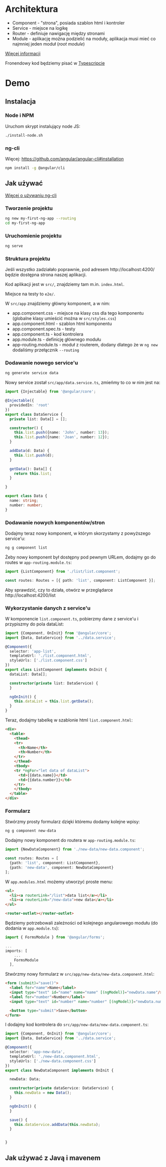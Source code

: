 # Architektura

- Component - "strona", posiada szablon html i kontroler
- Service - miejsce na logikę
- Router - definiuje nawigację między stronami
- Module - aplikację można podzielić na moduły, aplikacja musi mieć co najmniej jeden moduł (*root module*)

[Więcej informacji](https://angular.io/guide/architecture)

Fronendowy kod będziemy pisać w [Typescripcie](https://www.typescriptlang.org/docs/handbook/typescript-in-5-minutes.html)

# Demo

## Instalacja

### Node i NPM
Uruchom skrypt instalujący node JS:
```bash
./install-node.sh
```
### ng-cli

Więcej: https://github.com/angular/angular-cli#installation

```bash
npm install -g @angular/cli
```

## Jak używać

[Więcej o używaniu ng-cli](https://github.com/angular/angular-cli#usage)

### Tworzenie projektu
```bash
ng new my-first-ng-app --routing
cd my-first-ng-app
```

### Uruchomienie projektu
```bash
ng serve
```


### Struktura projektu
Jeśli wszystko zadziałało poprawnie, pod adresem http://localhost:4200/ będzie dostępna strona naszej aplikacji.

Kod aplikacji jest w `src/`, znajdziemy tam m.in. `index.html`.

Miejsce na testy to `e2e/`.

W `src/app` znajdziemy główny komponent, a w nim:
- app.component.css - miejsce na klasy css dla tego komponentu (globalne klasy umieścić można w `src/styles.css`)
- app.component.html - szablon html komponentu
- app.component.spec.ts - testy
- app.component.ts - kod kontrolera
- app.module.ts - definicję głównego modułu
- app-routing.module.ts - moduł z routerem, dodany dlatego że w `ng new` dodaliśmy przełącznik `--routing`

### Dodawanie nowego service'u
```bash
ng generate service data
```

Nowy service został `src/app/data.service.ts`, zmieńmy to co w nim jest na:
```typescript
import {Injectable} from '@angular/core';

@Injectable({
  providedIn: 'root'
})
export class DataService {
  private list: Data[] = [];

  constructor() {
    this.list.push({name: 'John', number: 13});
    this.list.push({name: 'Joan', number: 12});
  }

  addData(d: Data) {
    this.list.push(d);
  }

  getData(): Data[] {
    return this.list;
  }

}

export class Data {
  name: string;
  number: number;
}

```
### Dodawanie nowych komponentów/stron
Dodajmy teraz nowy komponent, w którym skorzystamy z powyższego service'u:
```bash
ng g component list
```

Żeby nowy komponent był dostępny pod pewnym URLem, dodajmy go do routes w `app-routing.module.ts`:
```typescript
import {ListComponent} from './list/list.component';

const routes: Routes = [{ path: 'list', component: ListComponent }];
```

Aby sprawdzić, czy to działa, otwórz w przeglądarce http://localhost:4200/list

### Wykorzystanie danych z service'u
W komponencie `list.component.ts`, pobierzmy dane z service'u i przypiszmy do pola dataList:
```typescript
import {Component, OnInit} from '@angular/core';
import {Data, DataService} from '../data.service';

@Component({
  selector: 'app-list',
  templateUrl: './list.component.html',
  styleUrls: ['./list.component.css']
})
export class ListComponent implements OnInit {
  dataList: Data[];

  constructor(private list: DataService) {
  }

  ngOnInit() {
    this.dataList = this.list.getData();
  }
}
```

Teraz, dodajmy tabelkę w szablonie html `list.component.html`:
```html
<div>
  <table>
    <thead>
    <tr>
      <th>Name</th>
      <th>Number</th>
    </tr>
    </thead>
    <tbody>
    <tr *ngFor="let data of dataList">
      <td>{{data.name}}</td>
      <td>{{data.number}}</td>
    </tr>
    </tbody>
  </table>
</div>

```

### Formularz
Stwórzmy prosty formularz dzięki któremu dodamy kolejne wpisy:
```bash
ng g component new-data
```

Dodajmy nowy komponent do routera w `app-routing.module.ts`:
```typescript
import {NewDataComponent} from './new-data/new-data.component';

const routes: Routes = [
  {path: 'list', component: ListComponent},
  {path: 'new-data', component: NewDataComponent}
];
```

W `app.modules.html` możemy utworzyć proste menu:
```html
<ul>
  <li><a routerLink="/list">data list</a></li>
  <li><a routerLink="/new-data">new data</a></li>
</ul>

<router-outlet></router-outlet>
```

Będziemy potrzebowali zależności od kolejnego angularowego modułu (do dodania w `app.module.ts`):
```typescript
import { FormsModule } from '@angular/forms';

...
imports: [
    ...
    FormsModule
  ],
```

Stwórzmy nowy formularz w `src/app/new-data/new-data.component.html`:
```html
<form (submit)="save()">
  <label for="name">Name</label>
  <input type="text" id="name" name="name" [(ngModel)]="newData.name"/>
  <label for="number">Number</label>
  <input type="text" id="number" name="number" [(ngModel)]="newData.number"/>

  <button type="submit">Save</button>
</form>

```

I dodajmy kod kontrolera do `src/app/new-data/new-data.component.ts`:
```typescript
import {Component, OnInit} from '@angular/core';
import {Data, DataService} from '../data.service';

@Component({
  selector: 'app-new-data',
  templateUrl: './new-data.component.html',
  styleUrls: ['./new-data.component.css']
})
export class NewDataComponent implements OnInit {

  newData: Data;

  constructor(private dataService: DataService) {
    this.newData = new Data();
  }

  ngOnInit() {
  }

  save() {
    this.dataService.addData(this.newData);
  }


}
```

## Jak używać z Javą i mavenem
